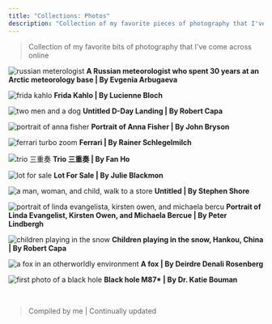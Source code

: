 ```yaml
---
title: "Collections: Photos"
description: "Collection of my favorite pieces of photography that I've come across online"
---
```


> Collection of my favorite bits of photography that I've come across online

![russian meterologist](/photos/russian-meteorologist.jpeg)
**A Russian meteorologist who spent 30 years at an Arctic meteorology base | By Evgenia Arbugaeva**

![frida kahlo](/photos/frida-kahlo.jpeg)
**Frida Kahlo | By Lucienne Bloch**

![two men and a dog](/photos/capa-dog.jpg)
**Untitled D-Day Landing | By Robert Capa**

![portrait of anna fisher](/photos/anna-fisher.jpeg)
**Portrait of Anna Fisher | By John Bryson**

![ferrari turbo zoom](/photos/ferrari-turbo.jpg)
**Ferrari | By Rainer Schlegelmilch**

![trio 三重奏](/photos/trio.jpg)
**Trio 三重奏 | By Fan Ho**

![lot for sale](/photos/lot-for-sale.jpeg)
**Lot For Sale | By Julie Blackmon**

![a man, woman, and child, walk to a store](/photos/stephen-shore.jpg)
**Untitled | By Stephen Shore**

![portrait of linda evangelista, kirsten owen, and michaela bercu](/photos/portrait-of-three.jpg)
**Portrait of Linda Evangelist, Kirsten Owen, and Michaela Bercue | By Peter Lindbergh**

![children playing in the snow](/photos/playing-in-snow.jpg)
**Children playing in the snow, Hankou, China | By Robert Capa**

![a fox in an otherworldly environment](/photos/fox.jpg)
**A fox | By Deirdre Denali Rosenberg**

![first photo of a black hole](/photos/black-hole.jpg)
**Black hole M87\* | By Dr. Katie Bouman**

&nbsp;
&nbsp;
&nbsp;
&nbsp;

> Compiled by me | Continually updated

